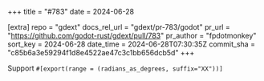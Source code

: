 +++
title = "#783"
date = 2024-06-28

[extra]
repo = "gdext"
docs_rel_url = "gdext/pr-783/godot"
pr_url = "https://github.com/godot-rust/gdext/pull/783"
pr_author = "fpdotmonkey"
sort_key = 2024-06-28
date_time = 2024-06-28T07:30:35Z
commit_sha = "c85b6a3e59294f1d8e4522ae47c3c1bb656dcb5d"
+++

Support `#[export(range = (radians_as_degrees, suffix="XX"))]`
